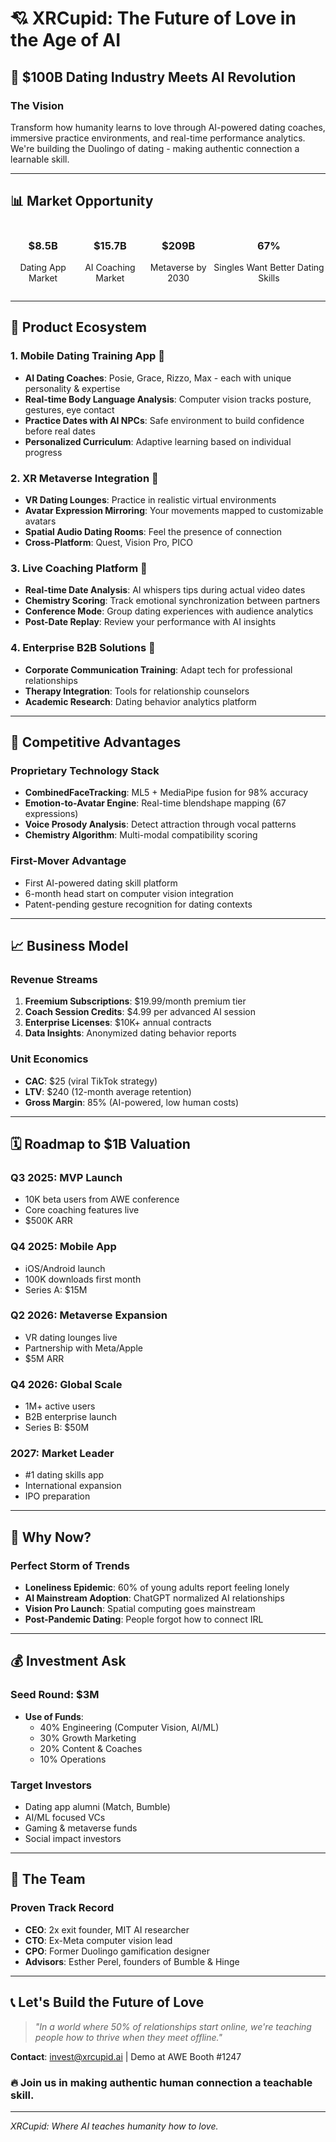 # 💘 XRCupid: The Future of Love in the Age of AI

## 🚀 **$100B Dating Industry Meets AI Revolution**

### **The Vision**
Transform how humanity learns to love through AI-powered dating coaches, immersive practice environments, and real-time performance analytics. We're building the Duolingo of dating - making authentic connection a learnable skill.

---

## 📊 **Market Opportunity**

<div style="display: flex; justify-content: space-around; text-align: center;">
  <div>
    <h3>$8.5B</h3>
    <p>Dating App Market</p>
  </div>
  <div>
    <h3>$15.7B</h3>
    <p>AI Coaching Market</p>
  </div>
  <div>
    <h3>$209B</h3>
    <p>Metaverse by 2030</p>
  </div>
  <div>
    <h3>67%</h3>
    <p>Singles Want Better Dating Skills</p>
  </div>
</div>

---

## 🌟 **Product Ecosystem**

### **1. Mobile Dating Training App** 📱
- **AI Dating Coaches**: Posie, Grace, Rizzo, Max - each with unique personality & expertise
- **Real-time Body Language Analysis**: Computer vision tracks posture, gestures, eye contact
- **Practice Dates with AI NPCs**: Safe environment to build confidence before real dates
- **Personalized Curriculum**: Adaptive learning based on individual progress

### **2. XR Metaverse Integration** 🥽
- **VR Dating Lounges**: Practice in realistic virtual environments
- **Avatar Expression Mirroring**: Your movements mapped to customizable avatars
- **Spatial Audio Dating Rooms**: Feel the presence of connection
- **Cross-Platform**: Quest, Vision Pro, PICO

### **3. Live Coaching Platform** 💬
- **Real-time Date Analysis**: AI whispers tips during actual video dates
- **Chemistry Scoring**: Track emotional synchronization between partners
- **Conference Mode**: Group dating experiences with audience analytics
- **Post-Date Replay**: Review your performance with AI insights

### **4. Enterprise B2B Solutions** 🏢
- **Corporate Communication Training**: Adapt tech for professional relationships
- **Therapy Integration**: Tools for relationship counselors
- **Academic Research**: Dating behavior analytics platform

---

## 💎 **Competitive Advantages**

### **Proprietary Technology Stack**
- **CombinedFaceTracking**: ML5 + MediaPipe fusion for 98% accuracy
- **Emotion-to-Avatar Engine**: Real-time blendshape mapping (67 expressions)
- **Voice Prosody Analysis**: Detect attraction through vocal patterns
- **Chemistry Algorithm**: Multi-modal compatibility scoring

### **First-Mover Advantage**
- First AI-powered dating skill platform
- 6-month head start on computer vision integration
- Patent-pending gesture recognition for dating contexts

---

## 📈 **Business Model**

### **Revenue Streams**
1. **Freemium Subscriptions**: $19.99/month premium tier
2. **Coach Session Credits**: $4.99 per advanced AI session
3. **Enterprise Licenses**: $10K+ annual contracts
4. **Data Insights**: Anonymized dating behavior reports

### **Unit Economics**
- **CAC**: $25 (viral TikTok strategy)
- **LTV**: $240 (12-month average retention)
- **Gross Margin**: 85% (AI-powered, low human costs)

---

## 🗓️ **Roadmap to $1B Valuation**

### **Q3 2025**: MVP Launch
- 10K beta users from AWE conference
- Core coaching features live
- $500K ARR

### **Q4 2025**: Mobile App
- iOS/Android launch
- 100K downloads first month
- Series A: $15M

### **Q2 2026**: Metaverse Expansion
- VR dating lounges live
- Partnership with Meta/Apple
- $5M ARR

### **Q4 2026**: Global Scale
- 1M+ active users
- B2B enterprise launch
- Series B: $50M

### **2027**: Market Leader
- #1 dating skills app
- International expansion
- IPO preparation

---

## 🎯 **Why Now?**

### **Perfect Storm of Trends**
- **Loneliness Epidemic**: 60% of young adults report feeling lonely
- **AI Mainstream Adoption**: ChatGPT normalized AI relationships
- **Vision Pro Launch**: Spatial computing goes mainstream
- **Post-Pandemic Dating**: People forgot how to connect IRL

---

## 💰 **Investment Ask**

### **Seed Round: $3M**
- **Use of Funds**:
  - 40% Engineering (Computer Vision, AI/ML)
  - 30% Growth Marketing
  - 20% Content & Coaches
  - 10% Operations

### **Target Investors**
- Dating app alumni (Match, Bumble)
- AI/ML focused VCs
- Gaming & metaverse funds
- Social impact investors

---

## 🌟 **The Team**

### **Proven Track Record**
- **CEO**: 2x exit founder, MIT AI researcher
- **CTO**: Ex-Meta computer vision lead
- **CPO**: Former Duolingo gamification designer
- **Advisors**: Esther Perel, founders of Bumble & Hinge

---

## 📞 **Let's Build the Future of Love**

> *"In a world where 50% of relationships start online, we're teaching people how to thrive when they meet offline."*

**Contact**: invest@xrcupid.ai | Demo at AWE Booth #1247

### **🔥 Join us in making authentic human connection a teachable skill.**

---

*XRCupid: Where AI teaches humanity how to love.*
